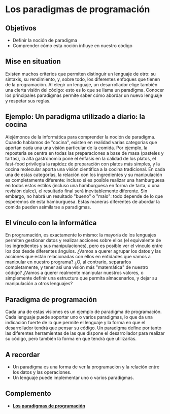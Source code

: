 # Los paradigmas de programación

## Objetivos

- Definir la noción de paradigma
- Comprender cómo esta noción influye en nuestro código

## Mise en situation

Existen muchos criterios que permiten distinguir un lenguaje de otro: su sintaxis, su rendimiento, y, sobre todo, los diferentes enfoques que tienen de la programación. Al elegir un lenguaje, un desarrollador elige también una cierta visión del código: esto es lo que se llama un paradigma. Conocer los principales paradigmas permite saber cómo abordar un nuevo lenguaje y respetar sus reglas.

## Ejemplo: Un paradigma utilizado a diario: la cocina

Alejémonos de la informática para comprender la noción de paradigma. Cuando hablamos de "cocina", existen en realidad varias categorías que aportan cada una una visión particular de la comida. Por ejemplo, la repostería se centra en todas las preparaciones a base de masa (pasteles y tartas), la alta gastronomía pone el énfasis en la calidad de los platos, el fast-food privilegia la rapidez de preparación con platos más simples, y la cocina molecular aporta una visión científica a la cocina tradicional. En cada una de estas categorías, la relación con los ingredientes y su manipulación es completamente diferente: incluso si es posible realizar una hamburguesa en todos estos estilos (incluso una hamburguesa en forma de tarta, o una revisión dulce), el resultado final será inevitablemente diferente. Sin embargo, no habrá un resultado "bueno" o "malo": todo depende de lo que esperemos de esta hamburguesa. Estas maneras diferentes de abordar la comida pueden asimilarse a paradigmas.

## El vínculo con la informática

En programación, es exactamente lo mismo: la mayoría de los lenguajes permiten gestionar datos y realizar acciones sobre ellos (el equivalente de los ingredientes y sus manipulaciones), pero es posible ver el vínculo entre los dos desde diferentes ángulos. ¿Vamos a querer agrupar los datos y las acciones que están relacionadas con ellos en entidades que vamos a manipular en nuestro programa? ¿O, al contrario, separarlos completamente, y tener así una visión más "matemática" de nuestro código? ¿Vamos a querer realmente manipular nuestros valores, o simplemente definir una estructura que permita almacenarlos, y dejar su manipulación a otros lenguajes?

## Paradigma de programación

Cada una de estas visiones es un ejemplo de paradigma de programación. Cada lenguaje puede soportar uno o varios paradigmas, lo que da una indicación fuerte de lo que permite el lenguaje y la forma en que el desarrollador tendrá que pensar su código. Un paradigma define por tanto las diferentes herramientas de las que dispone el desarrollador para realizar su código, pero también la forma en que tendrá que utilizarlas.

## A recordar

- Un paradigma es una forma de ver la programación y la relación entre los datos y las operaciones.
- Un lenguaje puede implementar uno o varios paradigmas.

## Complemento

- **[Los paradigmas de programación](https://fr.wikipedia.org/wiki/Paradigme_(programmation))**